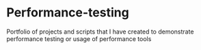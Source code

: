 # Performance-testing
Portfolio of projects and scripts that I have created to demonstrate performance testing or usage of performance tools  
